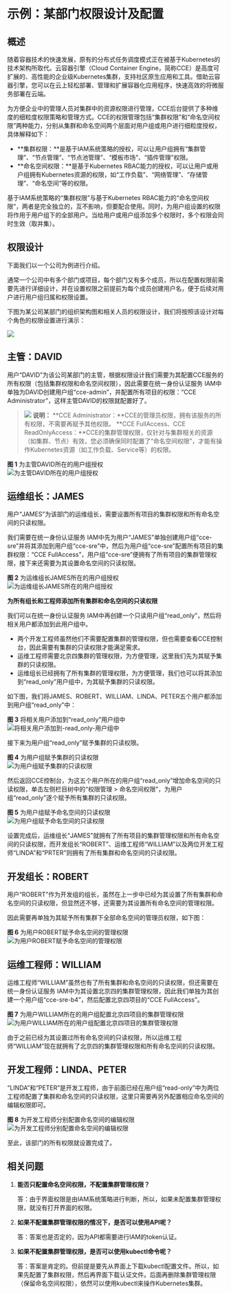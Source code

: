 # 示例：某部门权限设计及配置<a name="cce_10_0245"></a>

## 概述<a name="section139751042031"></a>

随着容器技术的快速发展，原有的分布式任务调度模式正在被基于Kubernetes的技术架构所取代。云容器引擎（Cloud Container Engine，简称CCE）是高度可扩展的、高性能的企业级Kubernetes集群，支持社区原生应用和工具。借助云容器引擎，您可以在云上轻松部署、管理和扩展容器化应用程序，快速高效的将微服务部署在云端。

为方便企业中的管理人员对集群中的资源权限进行管理，CCE后台提供了多种维度的细粒度权限策略和管理方式。CCE的权限管理包括“集群权限”和“命名空间权限”两种能力，分别从集群和命名空间两个层面对用户组或用户进行细粒度授权，具体解释如下：

-   **集群权限：**是基于IAM系统策略的授权，可以让用户组拥有“集群管理”、“节点管理”、“节点池管理”、“模板市场”、“插件管理”权限。
-   **命名空间权限：**是基于Kubernetes RBAC能力的授权，可以让用户或用户组拥有Kubernetes资源的权限，如“工作负载”、“网络管理”、“存储管理”、“命名空间”等的权限。

基于IAM系统策略的“集群权限”与基于Kubernetes RBAC能力的“命名空间权限”，两者是完全独立的，互不影响，但要配合使用。同时，为用户组设置的权限将作用于用户组下的全部用户。当给用户或用户组添加多个权限时，多个权限会同时生效（取并集）。

## 权限设计<a name="section196214519418"></a>

下面我们以一个公司为例进行介绍。

通常一个公司中有多个部门或项目，每个部门又有多个成员，所以在配置权限前需要先进行详细设计，并在设置权限之前提前为每个成员创建用户名，便于后续对用户进行用户组归属和权限设置。

下图为某公司某部门的组织架构图和相关人员的权限设计，我们将按照该设计对每个角色的权限设置进行演示：

![](figures/zh-cn_image_0273478102.jpg)

## 主管：DAVID<a name="section592371519"></a>

用户“DAVID”为该公司某部门的主管，根据权限设计我们需要为其配置CCE服务的所有权限（包括集群权限和命名空间权限），因此需要在统一身份认证服务 IAM中单独为DAVID创建用户组“cce-admin”，并配置所有项目的权限：“CCE Administrator”，这样主管DAVID的权限就配置好了。

>![](public_sys-resources/icon-note.gif) **说明：** 
>**CCE Administrator：**CCE的管理员权限，拥有该服务的所有权限，不需要再赋予其他权限。
>**CCE FullAccess、CCE ReadOnlyAccess：**CCE的集群管理权限，仅针对与集群相关的资源（如集群、节点）有效，您必须确保同时配置了“命名空间权限”，才能有操作Kubernetes资源（如工作负载、Service等）的权限。

**图 1**  为主管DAVID所在的用户组授权<a name="fig244861114720"></a>  
![](figures/为主管DAVID所在的用户组授权.png "为主管DAVID所在的用户组授权")

## 运维组长：JAMES<a name="section1584012497910"></a>

用户“JAMES”为该部门的运维组长，需要设置所有项目的集群权限和所有命名空间的只读权限。

我们需要在统一身份认证服务 IAM中先为用户“JAMES”单独创建用户组“cce-sre”并将其添加到用户组“cce-sre”中，然后为用户组“cce-sre”配置所有项目的集群权限：“CCE FullAccess”，用户组“cce-sre”便拥有了所有项目的集群管理权限，接下来还需要为其设置命名空间的只读权限。

**图 2**  为运维组长JAMES所在的用户组授权<a name="fig1041518229125"></a>  
![](figures/为运维组长JAMES所在的用户组授权.png "为运维组长JAMES所在的用户组授权")

**为所有组长和工程师添加所有集群和命名空间的只读权限**

我们可以在统一身份认证服务 IAM中再创建一个只读用户组“read\_only”，然后将相关用户都添加到此用户组中。

-   两个开发工程师虽然他们不需要配置集群的管理权限，但也需要查看CCE控制台，因此需要有集群的只读权限才能满足需求。
-   运维工程师需要北京四集群的管理权限，为方便管理，这里我们先为其赋予集群的只读权限。
-   运维组长已经拥有了所有集群的管理权限，为方便管理，我们也可以将其添加到“read\_only”用户组中，为其赋予集群的只读权限。

如下图，我们将JAMES、ROBERT、WILLIAM、LINDA、PETER五个用户都添加到用户组“read\_only”中：

**图 3**  将相关用户添加到“read\_only”用户组中<a name="fig161951511460"></a>  
![](figures/将相关用户添加到-read_only-用户组中.png "将相关用户添加到-read_only-用户组中")

接下来为用户组“read\_only”赋予集群的只读权限。

**图 4**  为用户组赋予集群的只读权限<a name="fig109611319184820"></a>  
![](figures/为用户组赋予集群的只读权限.png "为用户组赋予集群的只读权限")

然后返回CCE控制台，为这五个用户所在的用户组“read\_only”增加命名空间的只读权限，单击左侧栏目树中的“权限管理 \> 命名空间权限”，为用户组“read\_only”逐个赋予所有集群的只读权限。

**图 5**  为用户组赋予命名空间的只读权限<a name="fig185917965011"></a>  
![](figures/为用户组赋予命名空间的只读权限.png "为用户组赋予命名空间的只读权限")

设置完成后，运维组长“JAMES”就拥有了所有项目的集群管理权限和所有命名空间的只读权限，而开发组长“ROBERT”、运维工程师“WILLIAM”以及两位开发工程师“LINDA”和“PRTER”则拥有了所有集群和命名空间的只读权限。

## 开发组长：ROBERT<a name="section18207164065112"></a>

用户“ROBERT”作为开发组的组长，虽然在上一步中已经为其设置了所有集群和命名空间的只读权限，但显然还不够，还需要为其设置所有命名空间的管理权限。

因此需要再单独为其赋予所有集群下全部命名空间的管理员权限，如下图：

**图 6**  为用户ROBERT赋予命名空间的管理权限<a name="fig19431182665511"></a>  
![](figures/为用户ROBERT赋予命名空间的管理权限.png "为用户ROBERT赋予命名空间的管理权限")

## 运维工程师：WILLIAM<a name="section9550161810569"></a>

运维工程师“WILLIAM”虽然也有了所有集群和命名空间的只读权限，但还需要在统一身份认证服务 IAM中为其设置北京四的集群管理权限，因此我们单独为其创建一个用户组“cce-sre-b4”，然后配置北京四项目的“CCE FullAccess”。

**图 7**  为用户WILLIAM所在的用户组配置北京四项目的集群管理权限<a name="fig221092435717"></a>  
![](figures/为用户WILLIAM所在的用户组配置北京四项目的集群管理权限.png "为用户WILLIAM所在的用户组配置北京四项目的集群管理权限")

由于之前已经为其设置过所有命名空间的只读权限，所以运维工程师“WILLIAM”现在就拥有了北京四的集群管理权限和所有命名空间的只读权限。

## 开发工程师：LINDA、PETER<a name="section11742144715581"></a>

“LINDA”和“PETER”是开发工程师，由于前面已经在用户组“read-only”中为两位工程师配置了集群和命名空间的只读权限，这里只需要再另外配置相应命名空间的编辑权限即可。

**图 8**  为开发工程师分别配置命名空间的编辑权限<a name="fig163409454594"></a>  
![](figures/为开发工程师分别配置命名空间的编辑权限.png "为开发工程师分别配置命名空间的编辑权限")

至此，该部门的所有权限就设置完成了。

## 相关问题<a name="section1263215441408"></a>

1.  **能否只配置命名空间权限，不配置集群管理权限？**

    答：由于界面权限是由IAM系统策略进行判断，所以，如果未配置集群管理权限，就没有打开界面的权限。

2.  **如果不配置集群管理权限的情况下，是否可以使用API呢？**

    答：答案也是否定的，因为API都需要进行IAM的token认证。

3.  **如果不配置集群管理权限，是否可以使用kubectl命令呢？**

    答：答案是肯定的。但前提是要先从界面上下载kubectl配置文件。所以，如果先配置了集群权限，然后再界面下载认证文件。后面再删除集群管理权限（保留命名空间权限），依然可以使用kubectl来操作Kubernetes集群。


